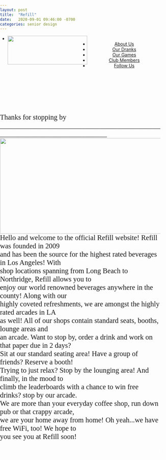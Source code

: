 ```yaml
---
layout: post
title:  "Refill"
date:   2020-09-01 09:46:00 -0700
categories: senior design
---
```





<html>
   <head>
          <title>Refill</title>
<style type="text/css">
   html,body,footer{
	margin: 0px;
	padding: 0 ;
   }
   
   article{
	background-color: white;
}

   p{
   margin: 0;
   }
   li{
	cursor: pointer;
   }
   body{
	background-image: url("http://wallpaperlepi.com/wp-content/uploads/2015/05/Cool-Green-Abstract-Wallpaper.jpg");
   }
   a:link{
	color: black;
   }
   a:visited{
	color:black;
   } 
   a{
	text-decoration:none;   
   }
   a:hover{
	color: black;
	text-decoration:underline;
   }
   header{
	width: 100%;
   }
   p{
   color: black;
	width:100%;
	background-width:50%;
   }
   table{
	height:100 px
   }
ul {
   background-color: white;
    font-size: 20pt;
    font-family: agency fb;
    text-align:center;
    list-style-type: none;
    margin: 0;
    padding: 0;
}
li {
   color: white;
  display: inline-block;
}
li a {
    display: block;
    color: white;
    text-align: center;
    padding: 14px 16px;
    text-decoration: none;
    float: left;
    width; 100%;
}
li a:hover {
    background-color: #86b300;
text-decoration: underline;
}
</style>
   </head>
<header>

   <ul>
  <li><img src="https://i.imgur.com/uXAnJ14.png" height="90" width="250"align="left" onclick="window.location='http://jd-cit160a.ecs.csun.edu/team7/index.html'"><a class="home" href="#about"></a></li>
  <li><a class="home" href="#about">About Us</a></li>
  <li><a href="http://jd-cit160a.ecs.csun.edu/team7/coffee.html">Our Dranks</a></li>
  <li><a href="http://jd-cit160a.ecs.csun.edu/team7/games.html">Our Games</a></li>
  <li><a href="http://jd-cit160a.ecs.csun.edu/team7/members.html">Club Members</a></li>
  <li><a href="https://twitter.com/RefillDranks">Follow Us</a></li>

</ul>
<br>
</header>
<body>
<marquee style="color:white;font-size: 20pt; font-family: agency fb" behavior="scroll" direction="left"><i>Welcome to my blog site!</i></marquee>
<p id="about" style="font-family: agency fb;font-size:160%">Thanks for stopping by<br>
					     ___________________________________________________________________________<br>
<img src="https://i.imgur.com/uXAnJ14.png" height="300" width="550"align="right" onclick="window.location='http://jd-cit160a.ecs.csun.edu/team7/index.html'">
															<br>
					     Hello and welcome to the official Refill website! Refill was founded in 2009<br>
				  	     and has been the source for the highest rated beverages in Los Angeles! With<br>
					     shop locations spanning from Long Beach to Northridge, Refill allows you to<br>
					     enjoy our world renowned beverages anywhere in the county! Along with our <br>
					     highly coveted refreshments, we are amongst the highly rated arcades in LA <br>
					     as well! All of our shops contain standard seats, booths, lounge areas and <br>
					     an arcade. Want to stop by, order a drink and work on that paper due in 2 days?<br>
					     Sit at our standard seating area! Have a group of friends? Reserve a booth!<br>
					     Trying to just relax? Stop by the lounging area! And finally, in the mood to<br>
					     climb the leaderboards with a chance to win free drinks? stop by our arcade.<br>
					     We are more than your everyday coffee shop, run down pub or that crappy arcade,<br>
					     we are your home away from home! Oh yeah...we have free WiFi, too! We hope to<br>
					     you see you at Refill soon!
</p>
</body>
<footer>
  <marquee style="color:white;font-size: 20pt; font-family: agency fb" behavior="scroll" direction="left"><b>Follow me!</b>   |   Instagram: @im.davidcastaneda</marquee>
</footer>
</html>

